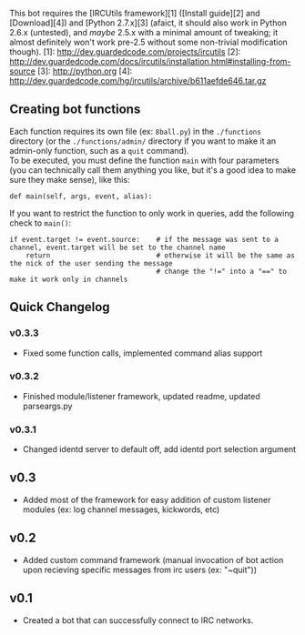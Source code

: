 This bot requires the [IRCUtils framework][1] ([Install guide][2] and [Download][4]) and [Python 2.7.x][3] (afaict, it should also work in Python 2.6.x (untested), and *maybe* 2.5.x with a minimal amount of tweaking; it almost definitely won't work pre-2.5 without some non-trivial modification though).
[1]: http://dev.guardedcode.com/projects/ircutils
[2]: http://dev.guardedcode.com/docs/ircutils/installation.html#installing-from-source
[3]: http://python.org
[4]: http://dev.guardedcode.com/hg/ircutils/archive/b611aefde646.tar.gz

Creating bot functions
-----
Each function requires its own file (ex: `8ball.py`) in the `./functions` directory (or the `./functions/admin/` directory if you want to make it an admin-only function, such as a `quit` command).  
To be executed, you must define the function `main` with four parameters (you can technically call them anything you like, but it's a good idea to make sure they make sense), like this:

    def main(self, args, event, alias):

If you want to restrict the function to only work in queries, add the following check to `main()`:

    if event.target != event.source:    # if the message was sent to a channel, event.target will be set to the channel name
        return                          # otherwise it will be the same as the nick of the user sending the message
                                        # change the "!=" into a "==" to make it work only in channels

Quick Changelog
-----

### v0.3.3
* Fixed some function calls, implemented command alias support

### v0.3.2
* Finished module/listener framework, updated readme, updated parseargs.py

### v0.3.1
* Changed identd server to default off, add identd port selection argument

## v0.3
* Added most of the framework for easy addition of custom listener modules (ex: log channel messages, kickwords, etc)

## v0.2
* Added custom command framework (manual invocation of bot action upon recieving specific messages from irc users (ex: "~quit"))

## v0.1
* Created a bot that can successfully connect to IRC networks.